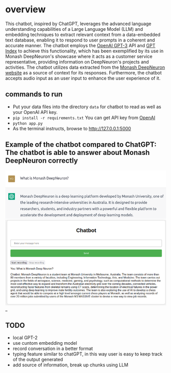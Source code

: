 # overview 
This chatbot, inspired by ChatGPT, leverages the advanced language understanding capabilities of a Large Language Model (LLM) and embedding techniques to extract relevant context from a data-embedded text database, enabling it to respond to user prompts in a coherent and accurate manner. The chatbot employs the [OpenAI GPT-3](https://openai.com/api/) API and [GPT Index](https://github.com/jerryjliu/gpt_index) to achieve this functionality, which has been exemplified by its use in Monash DeepNeuron's showcase where it acts as a customer service representative, providing information on DeepNeuron's projects and activities. The chatbot utilizes data extracted from the [Monash DeepNeuron website](https://www.deepneuron.org/) as a source of context for its responses. Furthermore, the chatbot accepts audio input as an user input to enhance the user experience of it.

## commands to run 
- Put your data files into the directory `data` for chatbot to read as well as your OpenAI API key.
- `pip install -r requirements.txt`
You can get API key from [OpenAI](https://beta.openai.com/account/api-keys)
- `python app.py`
- As the terminal instructs, browse to http://127.0.0.1:5000 

## Example of the chatbot compared to ChatGPT: The chatbot is able to answer about Monash DeepNeuron correctly
![ChatGPT_example](/assets/ChatGPT_example.png)
![chatbot_example](/assets/my_example.png)_

## TODO
- local GPT-2
- use cuntom embedding model
- record conversation in a better format
- typing feature similar to chatGPT, in this way user is easy to keep track of the output generated
- add source of information, break up chunks using LLM